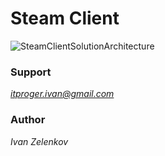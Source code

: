 # Steam Client

![SteamClientSolutionArchitecture](https://user-images.githubusercontent.com/64171964/212240096-b50e4192-a229-4aea-9fd9-958eaa8146be.png)

### Support
*itproger.ivan@gmail.com*

### Author
*Ivan Zelenkov*
